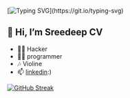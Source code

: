 [![Typing SVG](https://readme-typing-svg.demolab.com/?lines=Proving+P=NP...;Computing+6+x+9...;Mining+bitcoin...;Dividing+by+0...;Initialising+Skynet...;[REDACTED];Downloading+more+RAM...;Ordering+1s+and+0s...;Navigating+neural+network...;Importing+machine+learning...;Issuing+Alice+and+Bob+one-time+pads...;Mining+bitcoin+cash...;Generating+key+material+by+trying+to+escape+vim...;Symlinking+emacs+and+vim+to+ed...;Training+branch+predictor...;Timing+cache+hits...;Speculatively+executing+recipes...;Adding+LLM+hallucinations...;Decompressing+malware...)](https://git.io/typing-svg)
## 👋 Hi, I’m Sreedeep CV
- 🐱‍👤 Hacker
- 🐱‍🏍 programmer
- 🎶 Violine 
- 📫 [linkedin](https://www.linkedin.com/in/%F0%9F%98%8Esreedeep-cv-b7a486202/):) 

[![GitHub Streak](https://streak-stats.demolab.com/?user=rogueloop)](https://git.io/streak-stats)

